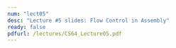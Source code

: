 ```yaml
---
num: "lect05"
desc: "Lecture #5 slides: Flow Control in Assembly"
ready: false
pdfurl: /lectures/CS64_Lecture05.pdf
---
```


